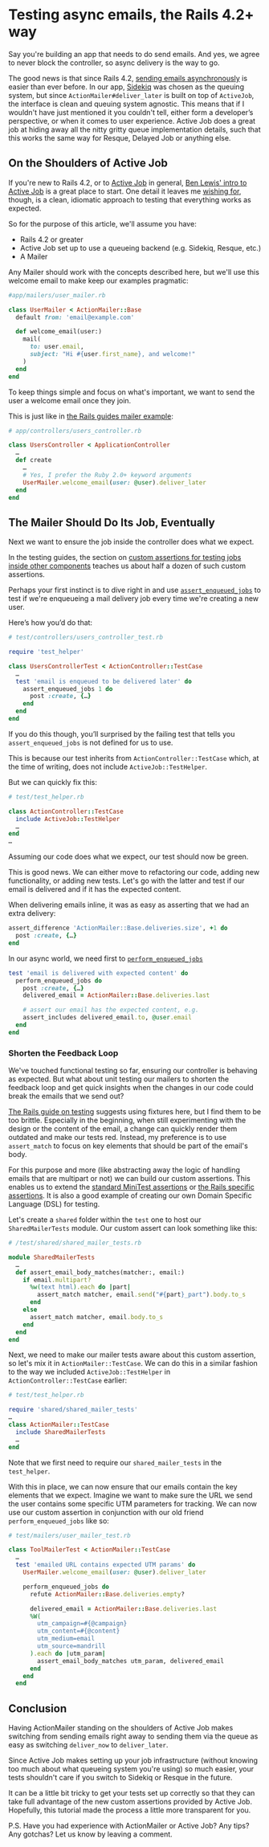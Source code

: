 # Testing async emails, the Rails 4.2+ way

Say you're building an app that needs to do send emails. And yes, we agree to never block the controller, so async delivery is the way to go.

The good news is that since Rails 4.2, [sending emails asynchronously][rails-42-async-mail] is easier than ever before. In our app, [Sidekiq][sidekiq] was chosen as the queuing system, but since `ActionMailer#deliver_later` is built on top of `ActiveJob`, the interface is clean and queuing system agnostic. This means that if I wouldn't have just mentioned it you couldn't tell, either form a developer’s perspective, or when it comes to user experience. Active Job does a great job at hiding away all the nitty gritty queue implementation details, such that this works the same way for Resque, Delayed Job or anything else.

## On the Shoulders of Active Job

If you're new to Rails 4.2, or to [Active Job][rails-42-active-job] in general, [Ben Lewis' intro to Active Job][start-aj] is a great place to start. One detail it leaves me [wishing for][tweet-a-wish], though, is a clean, idiomatic approach to testing that everything works as expected.

So for the purpose of this article, we'll assume you have:

  * Rails 4.2 or greater
  * Active Job set up to use a queueing backend (e.g. Sidekiq, Resque, etc.)
  * A Mailer

Any Mailer should work with the concepts described here, but we'll use this welcome email to make keep our examples pragmatic:

```ruby
#app/mailers/user_mailer.rb

class UserMailer < ActionMailer::Base
  default from: 'email@example.com'

  def welcome_email(user:)
    mail(
      to: user.email,
      subject: "Hi #{user.first_name}, and welcome!"
    )
  end
end
```

To keep things simple and focus on what's important, we want to send the user a welcome email once they join.

This is just like in [the Rails guides mailer example][calling-the-mailer]:

```ruby
# app/controllers/users_controller.rb

class UsersController < ApplicationController
  …
  def create
    …
    # Yes, I prefer the Ruby 2.0+ keyword arguments
    UserMailer.welcome_email(user: @user).deliver_later
  end
end
```

## The Mailer Should Do Its Job, Eventually

Next we want to ensure the job inside the controller does what we expect.

In the testing guides, the section on [custom assertions for testing jobs inside other components][aj-custom-assert] teaches us about half a dozen of such custom assertions.

Perhaps your first instinct is to dive right in and use [`assert_enqueued_jobs`][assert-enqueued-jobs] to test if we're enqueueing a mail delivery job every time we're creating a new user.

Here’s how you’d do that:

```ruby
# test/controllers/users_controller_test.rb

require 'test_helper'

class UsersControllerTest < ActionController::TestCase
  …
  test 'email is enqueued to be delivered later' do
    assert_enqueued_jobs 1 do
      post :create, {…}
    end
  end
end
```

If you do this though, you’ll surprised by the failing test that tells you `assert_enqueued_jobs` is not defined for us to use.

This is because our test inherits from `ActionController::TestCase` which, at the time of writing, does not include `ActiveJob::TestHelper`.

But we can quickly fix this:

```ruby
# test/test_helper.rb

class ActionController::TestCase
  include ActiveJob::TestHelper
  …
end
…
```

Assuming our code does what we expect, our test should now be green.

This is good news. We can either move to refactoring our code, adding new functionality, or adding new tests. Let's go with the latter and test if our email is delivered and if it has the expected content.

When delivering emails inline, it was as easy as asserting that we had an extra delivery:

```ruby
assert_difference 'ActionMailer::Base.deliveries.size', +1 do
  post :create, {…}
end
```

In our async world, we need first to [`perform_enqueued_jobs`][perform-enqueued-jobs]

```ruby
test 'email is delivered with expected content' do
  perform_enqueued_jobs do
    post :create, {…}
    delivered_email = ActionMailer::Base.deliveries.last

    # assert our email has the expected content, e.g.
    assert_includes delivered_email.to, @user.email
  end
end
```

### Shorten the Feedback Loop

We've touched functional testing so far, ensuring our controller is behaving as expected. But what about unit testing our mailers to shorten the feedback loop and get quick insights when the changes in our code could break the emails that we send out?

[The Rails guide on testing][testing-rails-mailers] suggests using fixtures here, but I find them to be too brittle. Especially in the beginning, when still experimenting with the design or the content of the email, a change can quickly render them outdated and make our tests red. Instead, my preference is to use `assert_match` to focus on key elements that should be part of the email's body.

For this purpose and more (like abstracting away the logic of handling emails that are multipart or not) we can build our custom assertions. This enables us to extend the [standard MiniTest assertions][minitest-assertions] or [the Rails specific assertions][rails-assertions]. It is also a good example of creating our own Domain Specific Language (DSL) for testing.

Let's create a `shared` folder within the `test` one to host our `SharedMailerTests` module. Our custom assert can look something like this:

```ruby
# /test/shared/shared_mailer_tests.rb

module SharedMailerTests
  …
  def assert_email_body_matches(matcher:, email:)
    if email.multipart?
      %w(text html).each do |part|
        assert_match matcher, email.send("#{part}_part").body.to_s
      end
    else
      assert_match matcher, email.body.to_s
    end
  end
end
```

Next, we need to make our mailer tests aware about this custom assertion, so let's mix it in `ActionMailer::TestCase`. We can do this in a similar fashion to the way we included `ActiveJob::TestHelper` in `ActionController::TestCase` earlier:

```ruby
# test/test_helper.rb

require 'shared/shared_mailer_tests'
…
class ActionMailer::TestCase
  include SharedMailerTests
  …
end
```

Note that we first need to require our `shared_mailer_tests` in the `test_helper`.

With this in place, we can now ensure that our emails contain the key elements that we expect. Imagine we want to make sure the URL we send the user contains some specific UTM parameters for tracking. We can now use our custom assertion in conjunction with our old friend `perform_enqueued_jobs` like so:

```ruby
# test/mailers/user_mailer_test.rb

class ToolMailerTest < ActionMailer::TestCase
  …
  test 'emailed URL contains expected UTM params' do
    UserMailer.welcome_email(user: @user).deliver_later

    perform_enqueued_jobs do
      refute ActionMailer::Base.deliveries.empty?

      delivered_email = ActionMailer::Base.deliveries.last
      %W(
        utm_campaign=#{@campaign}
        utm_content=#{@content}
        utm_medium=email
        utm_source=mandrill
      ).each do |utm_param|
        assert_email_body_matches utm_param, delivered_email
      end
    end
  end
```

## Conclusion

Having ActionMailer standing on the shoulders of Active Job makes switching from sending emails right away to sending them via the queue as easy as switching `deliver_now` to `deliver_later`.

Since Active Job makes setting up your job infrastructure (without knowing too much about what queueing system you're using) so much easier, your tests shouldn't care if you switch to Sidekiq or Resque in the future.

It can be a little bit tricky to get your tests set up correctly so that they can take full advantage of the new custom assertions provided by Active Job. Hopefully, this tutorial made the process a little more transparent for you.

P.S. Have you had experience with ActionMailer or Active Job? Any tips? Any gotchas? Let us know by leaving a comment.

  [start-aj]: https://blog.engineyard.com/2014/getting-started-with-active-job "Getting Started With Active Job"
  [tweet-a-wish]: https://twitter.com/mariusbutuc/status/578585047059599361 "Wish it would have touched testing too"
  [rails-42-async-mail]: http://guides.rubyonrails.org/4_2_release_notes.html#asynchronous-mails "Rails 4.2 Release Notes: Asynchronous Mails"
  [rails-42-active-job]: http://guides.rubyonrails.org/4_2_release_notes.html#active-job "Rails 4.2 Release Notes: Active Job"
  [calling-the-mailer]: http://guides.rubyonrails.org/action_mailer_basics.html#calling-the-mailer "Action Mailer Basics: Calling the Mailer"
  [aj-custom-assert]: http://guides.rubyonrails.org/testing.html#custom-assertions-and-testing-jobs-inside-other-components "Custom Assertions And Testing Jobs Inside Other Components"
  [assert-enqueued-jobs]: http://api.rubyonrails.org/classes/ActiveJob/TestHelper.html#method-i-assert_enqueued_jobs
  [perform-enqueued-jobs]: http://api.rubyonrails.org/classes/ActiveJob/TestHelper.html#method-i-perform_enqueued_jobs
  [sidekiq]: https://github.com/mperham/sidekiq "Sidekiq: Simple, efficient background processing for Ruby"
  [testing-rails-mailers]: http://guides.rubyonrails.org/testing.html#testing-your-mailers "Rails Guides: Testing Your Mailers"
  [minitest-assertions]: http://guides.rubyonrails.org/testing.html#available-assertions "Rails Guides: Available Assertions"
  [rails-assertions]: http://guides.rubyonrails.org/testing.html#rails-specific-assertions "Rails Guides: Rails Specific Assertions"
